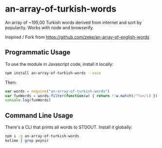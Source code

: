 # an-array-of-turkish-words

An array of ~195,00 Turkish words derived from internet and sort by popularity. Works with node and browserify.

Inspired / Fork from https://github.com/zeke/an-array-of-english-words

## Programmatic Usage

To use the module in Javascript code, install it locally:

```sh
npm install an-array-of-turkish-words --save
```

Then:

```js
var words = require("an-array-of-turkish-words")
var funWords = words.filter(function(w) { return !!w.match(/^fun/i) })
console.log(funWords)
```

## Command Line Usage

There's a CLI that prints all words to STDOUT. Install it globally:

```sh
npm i -g an-array-of-turkish-words
kelime | grep peynir
```
